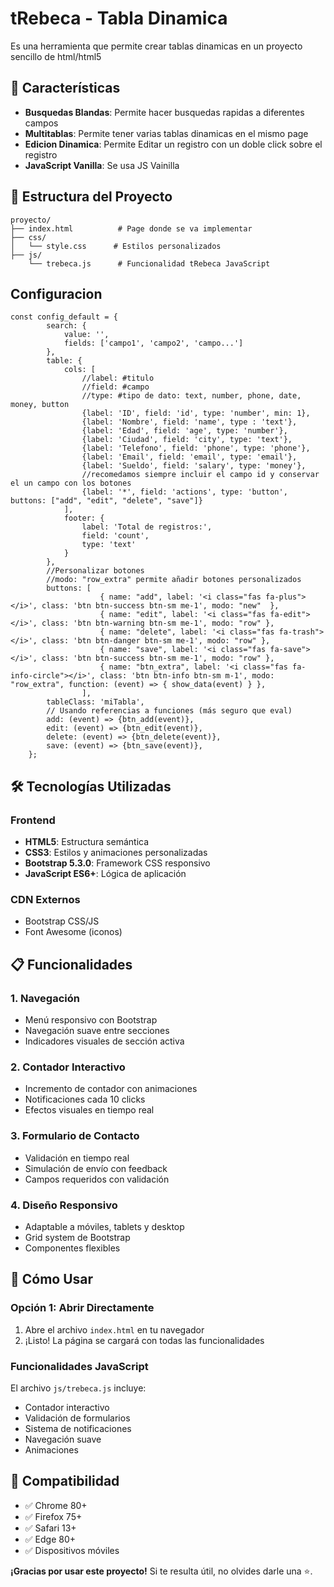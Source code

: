 # tRebeca - Tabla Dinamica

Es una herramienta que permite crear tablas dinamicas en un proyecto sencillo de html/html5

## 🚀 Características

- **Busquedas Blandas**: Permite hacer busquedas rapidas a diferentes campos
- **Multitablas**: Permite tener varias tablas dinamicas en el mismo page
- **Edicion Dinamica**: Permite Editar un registro con un doble click sobre el registro
- **JavaScript Vanilla**: Se usa JS Vainilla

## 📁 Estructura del Proyecto

```
proyecto/
├── index.html          # Page donde se va implementar
├── css/
│   └── style.css      # Estilos personalizados
├── js/
    └── trebeca.js      # Funcionalidad tRebeca JavaScript
```

## Configuracion

```
const config_default = {
        search: {
            value: '',
            fields: ['campo1', 'campo2', 'campo...']
        },
        table: {
            cols: [
                //label: #titulo
                //field: #campo
                //type: #tipo de dato: text, number, phone, date, money, button
                {label: 'ID', field: 'id', type: 'number', min: 1},
                {label: 'Nombre', field: 'name', type : 'text'},
                {label: 'Edad', field: 'age', type: 'number'},
                {label: 'Ciudad', field: 'city', type: 'text'},
                {label: 'Telefono', field: 'phone', type: 'phone'},
                {label: 'Email', field: 'email', type: 'email'},
                {label: 'Sueldo', field: 'salary', type: 'money'},
                //recomedamos siempre incluir el campo id y conservar el un campo con los botones
                {label: '*', field: 'actions', type: 'button', buttons: ["add", "edit", "delete", "save"]}
            ],
            footer: {
                label: 'Total de registros:',
                field: 'count',
                type: 'text'
            }
        },
        //Personalizar botones
        //modo: "row_extra" permite añadir botones personalizados
        buttons: [
                    { name: "add", label: '<i class="fas fa-plus"></i>', class: 'btn btn-success btn-sm me-1', modo: "new"  },
                    { name: "edit", label: '<i class="fas fa-edit"></i>', class: 'btn btn-warning btn-sm me-1', modo: "row" },
                    { name: "delete", label: '<i class="fas fa-trash"></i>', class: 'btn btn-danger btn-sm me-1', modo: "row" },
                    { name: "save", label: '<i class="fas fa-save"></i>', class: 'btn btn-success btn-sm me-1', modo: "row" },
                    { name: "btn_extra", label: '<i class="fas fa-info-circle"></i>', class: 'btn btn-info btn-sm m-1', modo: "row_extra", function: (event) => { show_data(event) } },
                ],
        tableClass: 'miTabla',
        // Usando referencias a funciones (más seguro que eval)
        add: (event) => {btn_add(event)},
        edit: (event) => {btn_edit(event)},
        delete: (event) => {btn_delete(event)},   
        save: (event) => {btn_save(event)},
    };
```


## 🛠️ Tecnologías Utilizadas

### Frontend
- **HTML5**: Estructura semántica
- **CSS3**: Estilos y animaciones personalizadas
- **Bootstrap 5.3.0**: Framework CSS responsivo
- **JavaScript ES6+**: Lógica de aplicación

### CDN Externos
- Bootstrap CSS/JS
- Font Awesome (iconos)

## 📋 Funcionalidades

### 1. Navegación
- Menú responsivo con Bootstrap
- Navegación suave entre secciones
- Indicadores visuales de sección activa

### 2. Contador Interactivo
- Incremento de contador con animaciones
- Notificaciones cada 10 clicks
- Efectos visuales en tiempo real

### 3. Formulario de Contacto
- Validación en tiempo real
- Simulación de envío con feedback
- Campos requeridos con validación

### 4. Diseño Responsivo
- Adaptable a móviles, tablets y desktop
- Grid system de Bootstrap
- Componentes flexibles

## 🚀 Cómo Usar

### Opción 1: Abrir Directamente
1. Abre el archivo `index.html` en tu navegador
2. ¡Listo! La página se cargará con todas las funcionalidades

### Funcionalidades JavaScript
El archivo `js/trebeca.js` incluye:

- Contador interactivo
- Validación de formularios
- Sistema de notificaciones
- Navegación suave
- Animaciones

## 📱 Compatibilidad

- ✅ Chrome 80+
- ✅ Firefox 75+
- ✅ Safari 13+
- ✅ Edge 80+
- ✅ Dispositivos móviles

**¡Gracias por usar este proyecto!** Si te resulta útil, no olvides darle una ⭐.
